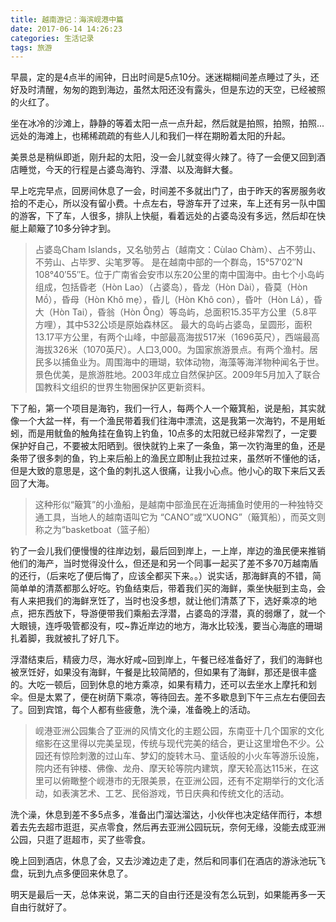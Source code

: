 ```yaml
---
title: 越南游记：海滨岘港中篇
date: 2017-06-14 14:26:23
categories: 生活记录
tags: 旅游
---
```

早晨，定的是4点半的闹钟，日出时间是5点10分。迷迷糊糊间差点睡过了头，还好及时清醒，匆匆的跑到海边，虽然太阳还没有露头，但是东边的天空，已经被照的火红了。

坐在冰冷的沙滩上，静静的等着太阳一点一点升起，然后就是拍照，拍照，拍照...远处的海滩上，也稀稀疏疏的有些人儿和我们一样在期盼着太阳的升起。

美景总是稍纵即逝，刚升起的太阳，没一会儿就变得火辣了。待了一会便又回到酒店睡觉，今天的行程是占婆岛海钓、浮潜、以及海鲜大餐。

早上吃完早点，回房间休息了一会，时间差不多就出门了，由于昨天的客房服务收拾的不走心，所以没有留小费。十点左右，导游车开了过来，车上还有另一队中国的游客，下了车，人很多，排队上快艇，看着远处的占婆岛没有多远，然后却在快艇上颠簸了10多分钟才到。

> 占婆岛Cham Islands，又名劬劳占（越南文：Cùlao Chàm）、占不劳山、不劳山、占毕罗、尖笔罗等。
> 是在越南中部的一个群岛，15°57′02″N 108°40′55″E。位于广南省会安市以东20公里的南中国海中。由七个小岛屿组成，包括昏老（Hòn Lao）（占婆岛），昏龙（Hòn Dài），昏莫（Hòn Mồ），昏母（Hòn Kh&ocirc; mẹ），昏儿（Hòn Kh&ocirc; con），昏叶（Hòn Lá），昏大（Hòn Tai），昏翁（Hòn &Ocirc;ng）等岛屿，总面积15.35平方公里（5.8平方哩），其中532公顷是原始森林区。
> 最大的岛屿占婆岛，呈圆形，面积13.17平方公里，有两个山峰，中部最高海拔517米（1696英尺），西端最高海拔326米（1070英尺）。人口3,000。为国家旅游景点。有两个渔村。居民多以捕鱼业为。周围海中的珊瑚，软体动物，海藻等海洋物种闻名于世。景色优美，是旅游胜地。2003年成立自然保护区。2009年5月加入了联合国教科文组织的世界生物圈保护区更新资料。

下了船，第一个项目是海钓，我们一行人，每两个人一个簸箕船，说是船，其实就像一个大盆一样，有一个渔民带着我们往海中漂流，这是我第一次海钓，不是用蚯蚓，而是用鱿鱼的触角挂在鱼钩上钓鱼，10点多的太阳就已经非常烈了，一定要保护好自己，不要被太阳晒到。很快就钓上来了一条鱼，第一次钓海里的鱼，还是条带了很多刺的鱼，钓上来后船上的渔民立即制止我拉过来，虽然听不懂他的话，但是大致的意思是，这个鱼的刺扎这人很痛，让我小心点。他小心的取下来后又丢回了大海。

> 这种形似“簸箕”的小渔船，是越南中部渔民在近海捕鱼时使用的一种独特交通工具，当地人的越南语叫它为 “CANO”或“XUONG”（簸箕船），而英文则称之为“basketboat（篮子船）

钓了一会儿我们便慢慢的往岸边划，最后回到岸上，一上岸，岸边的渔民便来推销他们的海产，当时觉得没什么，但还是和另一个同事一起买了差不多70万越南盾的还行，（后来吃了便后悔了，应该全都买下来。。）说实话，那海鲜真的不错，简简单单的清蒸都那么好吃。钓鱼结束后，带着我们买的海鲜，乘坐快艇到主岛，会有人来把我们的海鲜烹饪了，当时也没多想，就让他们清蒸了下，选好乘凉的地点，把东西放下，导游便带我们乘船去浮潜，占婆岛的浮潜，真的弱爆了，就一个大眼镜，连呼吸管都没有，哎~靠近岸边的地方，海水比较浅，要当心海底的珊瑚扎着脚，我就被扎了好几下。

浮潜结束后，精疲力尽，海水好咸~回到岸上，午餐已经准备好了，我们的海鲜也被烹饪好，如果没有海鲜，午餐是比较简陋的，但如果有了海鲜，那还是很丰盛的。大吃一顿后，回到休息的地方乘凉，如果有精力，还可以去坐水上摩托和划伞。但是太累了，便在树荫下乘凉，等待回去。差不多歇息到下午三点左右便回去了。回到宾馆，每个人都有些疲惫，洗个澡，准备晚上的活动。

> 岘港亚洲公园集合了亚洲的风情文化的主题公园，东南亚十几个国家的文化缩影在这里得以完美呈现，传统与现代完美的结合，更让这里增色不少。公园还有惊险刺激的过山车、梦幻的旋转木马、童话般的小火车等游乐设施，院内还有钟楼、佛像、龙舟、摩天轮等院内建筑，摩天轮高达115米，在这里可以俯瞰整个岘港市的无限美景，在亚洲公园，还有不定期举行的文化活动，如表演艺术、工艺、民俗游戏，节日庆典和传统文化的活动。

洗个澡，休息到差不多5点多，准备出门溜达溜达，小伙伴也决定结伴而行，本想着去先去超市逛逛，买点零食，然后再去亚洲公园玩玩，奈何无缘，没能去成亚洲公园，只逛了逛超市，买了些零食。

晚上回到酒店，休息了会，又去沙滩边走了走，然后和同事们在酒店的游泳池玩飞盘，玩到九点多便回来休息了。

明天是最后一天，总体来说，第二天的自由行还是没有怎么玩到，如果能再多一天自由行就好了。
